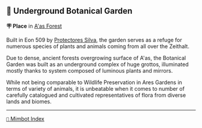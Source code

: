 ## 🌺 Underground Botanical Garden

**🪧 Place** in [A'as Forest](<https://zeithalt.github.io/r/aas_forest.html>)

Built in Eon 509 by [Protectores Silva](<https://zeithalt.github.io/r/protectores_silva.html>), the garden serves as a refuge for numerous species of plants and animals coming from all over the Zeithalt.

Due to dense, ancient forests overgrowing surface of A'as, the Botanical Garden was built as an underground complex of huge grottos, illuminated mostly thanks to system composed of luminous plants and mirrors.

While not being comparable to Wildlife Preservation in Ares Gardens in terms of variety of animals, it is unbeatable when it comes to number of carefully catalogued and cultivated representatives of flora from diverse lands and biomes.


-----
[`📑` Mimbot Index](<https://zeithalt.github.io/r/#1fa0>)
<!---
keywords: ps, aas, a'as, ares, flora, fauna
aliases: 
-->